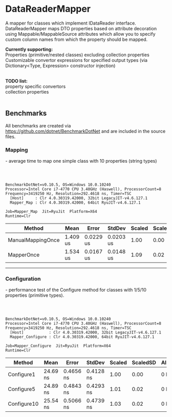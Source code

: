 # DataReaderMapper
A mapper for classes which implement IDataReader interface. DataReaderMapper maps DTO properties based on attribute decoration using Mappable/MappableSource attributes which allow you to specify custom column names from which the property should be mapped.

<b>Currently supporting:</b><br>
Properties (primitive/nested classes) excluding collection properties<br>
Customizable convertor expressions for specified output types (via Dictionary<Type, Expression> constructor injection)<br>
<br>

<b>TODO list:</b><br>
property specific convertors<br>
collection properties<br><br>

<h2> Benchmarks </h2>

All benchmarks are created via https://github.com/dotnet/BenchmarkDotNet and are included in the source files.<br>

<h3>Mapping</h3>
<p> - average time to map one simple class with 10 properties (string types)</p>
<br>
<pre><code>
BenchmarkDotNet=v0.10.5, OS=Windows 10.0.10240
Processor=Intel Core i7-4770 CPU 3.40GHz (Haswell), ProcessorCount=8
Frequency=3419250 Hz, Resolution=292.4618 ns, Timer=TSC
  [Host]     : Clr 4.0.30319.42000, 32bit LegacyJIT-v4.6.127.1
  Mapper_Map : Clr 4.0.30319.42000, 64bit RyuJIT-v4.6.127.1
</code></pre>
<pre><code>Job=Mapper_Map  Jit=RyuJit  Platform=X64  
Runtime=Clr  
</code></pre>

<table>
<thead><tr><th>     Method</th><th>Mean</th><th>Error</th><th>StdDev</th><th>Scaled</th><th>ScaledSD</th><th>Gen 0</th><th>Allocated</th>
</tr>
</thead><tbody><tr><td>ManualMappingOnce</td><td>1.409 us</td><td>0.0229 us</td><td>0.0203 us</td><td>1.00</td><td>0.00</td><td>0.1940</td><td>912 B</td>
</tr><tr><td> MapperOnce</td><td>1.534 us</td><td>0.0167 us</td><td>0.0148 us</td><td>1.09</td><td>0.02</td><td>0.1956</td><td>912 B</td>
</tr></tbody></table>
<hr>

<h3>Configuration</h3>

<p>- performance test of the Configure method for classes with 1/5/10 properties (primitive types).</p>
<br>
<pre><code>
BenchmarkDotNet=v0.10.5, OS=Windows 10.0.10240
Processor=Intel Core i7-4770 CPU 3.40GHz (Haswell), ProcessorCount=8
Frequency=3419250 Hz, Resolution=292.4618 ns, Timer=TSC
  [Host]           : Clr 4.0.30319.42000, 32bit LegacyJIT-v4.6.127.1
  Mapper_Configure : Clr 4.0.30319.42000, 64bit RyuJIT-v4.6.127.1
</code></pre>
<pre><code>Job=Mapper_Configure  Jit=RyuJit  Platform=X64  
Runtime=Clr  
</code></pre>

<table>
<thead><tr><th>Method</th><th>Mean</th><th>Error</th><th>StdDev</th><th>Scaled</th><th>ScaledSD</th><th>Allocated</th>
</tr>
</thead><tbody><tr><td>Configure1</td><td>24.69 ns</td><td>0.4656 ns</td><td>0.4128 ns</td><td>1.00</td><td>0.00</td><td>0 B</td>
</tr><tr><td>Configure5</td><td>24.89 ns</td><td>0.4843 ns</td><td>0.4293 ns</td><td>1.01</td><td>0.02</td><td>0 B</td>
</tr><tr><td>Configure10</td><td>25.54 ns</td><td>0.5066 ns</td><td>0.4739 ns</td><td>1.03</td><td>0.02</td><td>0 B</td>
</tr></tbody></table>
